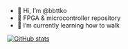 - 👋 Hi, I’m @bbttko
- 👀 FPGA & microcontroller repository
- 🌱 I’m currently learning how to walk

[![GitHub stats](https://github-readme-stats.vercel.app/api?username=bbttko)](https://github.com/bbttko/github-readme-stats)

<!--- 
- 💞️ I’m looking to collaborate ...
- 📫 How to reach me ...
[![Top Langs](https://github-readme-stats.vercel.app/api/top-langs/?username=bbttko&layout=compact)](https://github.com/bbttko/github-readme-stats)
--->


<!---
bbttko/bbttko is a ✨ special ✨ repository because its `README.md` (this file) appears on your GitHub profile.
You can click the Preview link to take a look at your changes.
--->
